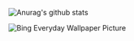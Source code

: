 ![Anurag's github stats](https://github-readme-stats.vercel.app/api?username=EternalTimes&count_private=true&theme=gradient)

![Bing Everyday Wallpaper Picture](https://uploadbeta.com/api/pictures/random/?key=BingEverydayWallpaperPicture)
